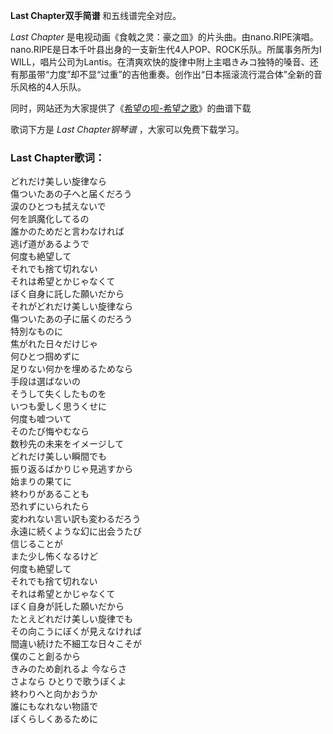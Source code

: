 

**Last Chapter双手简谱** 和五线谱完全对应。

_Last Chapter_
是电视动画《食戟之灵：豪之皿》的片头曲。由nano.RIPE演唱。nano.RIPE是日本千叶县出身的一支新生代4人POP、ROCK乐队。所属事务所为I
WILL，唱片公司为Lantis。在清爽欢快的旋律中附上主唱きみコ独特的嗓音、还有那虽带“力度”却不显“过重”的吉他重奏。创作出“日本摇滚流行混合体”全新的音乐风格的4人乐队。

同时，网站还为大家提供了《[希望の呗-希望之歌](Music-6150-希望の呗-希望之歌-食戟之灵OP1.html "希望の呗-希望之歌")》的曲谱下载

歌词下方是 _Last Chapter钢琴谱_ ，大家可以免费下载学习。

### Last Chapter歌词：

どれだけ美しい旋律なら  
傷ついたあの子へと届くだろう  
涙のひとつも拭えないで  
何を誤魔化してるの  
誰かのためだと言わなければ  
逃げ道があるようで  
何度も絶望して  
それでも捨て切れない  
それは希望とかじゃなくて  
ぼく自身に託した願いだから  
それがどれだけ美しい旋律なら  
傷ついたあの子に届くのだろう  
特別なものに  
焦がれた日々だけじゃ  
何ひとつ掴めずに  
足りない何かを埋めるためなら  
手段は選ばないの  
そうして失くしたものを  
いつも愛しく思うくせに  
何度も嘘ついて  
そのたび悔やむなら  
数秒先の未来をイメージして  
どれだけ美しい瞬間でも  
振り返るばかりじゃ見逃すから  
始まりの果てに  
終わりがあることも  
恐れずにいられたら  
変われない言い訳も変わるだろう  
永遠に続くような幻に出会うたび  
信じることが  
また少し怖くなるけど  
何度も絶望して  
それでも捨て切れない  
それは希望とかじゃなくて  
ぼく自身が託した願いだから  
たとえどれだけ美しい旋律でも  
その向こうにぼくが見えなければ  
間違い続けた不細工な日々こそが  
僕のこと創るから  
きみのため創れるよ 今ならさ  
さよなら ひとりで歌うぼくよ  
終わりへと向かおうか  
誰にもなれない物語で  
ぼくらしくあるために

